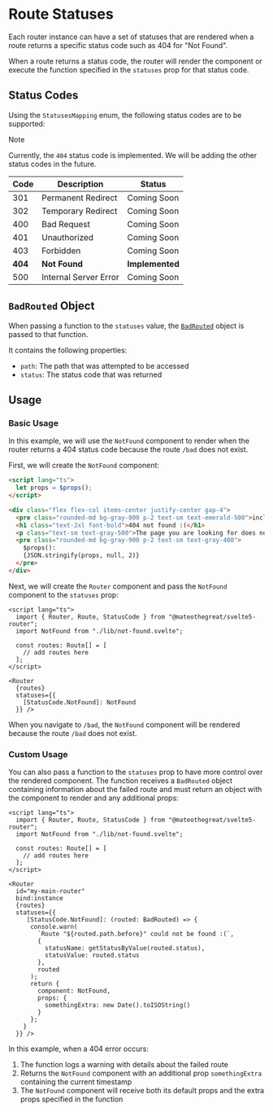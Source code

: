 # Route Statuses

Each router instance can have a set of statuses that are rendered when a route
returns a specific status code such as 404 for "Not Found".

When a route returns a status code, the router will render the component or execute the function
specified in the `statuses` prop for that status code.

## Status Codes

Using the `StatusesMapping` enum, the following status codes are to be supported:

> [!NOTE]
> Currently, the `404` status code is implemented. We will be adding the
> other status codes in the future.

| Code    | Description           | Status          |
| ------- | --------------------- | --------------- |
| 301     | Permanent Redirect    | Coming Soon     |
| 302     | Temporary Redirect    | Coming Soon     |
| 400     | Bad Request           | Coming Soon     |
| 401     | Unauthorized          | Coming Soon     |
| 403     | Forbidden             | Coming Soon     |
| __404__ | __Not Found__         | __Implemented__ |
| 500     | Internal Server Error | Coming Soon     |

## `BadRouted` Object

When passing a function to the `statuses` value, the [`BadRouted`](../src/lib/routed.ts) object is passed to that function.

It contains the following properties:

- `path`: The path that was attempted to be accessed
- `status`: The status code that was returned

## Usage

### Basic Usage

In this example, we will use the `NotFound` component to render when the router
returns a 404 status code because the route `/bad` does not exist.

First, we will create the `NotFound` component:

```html
<script lang="ts">
  let props = $props();
</script>

<div class="flex flex-col items-center justify-center gap-4">
  <pre class="rounded-md bg-gray-800 p-2 text-sm text-emerald-500">included from "not-found.svelte":</pre>
  <h1 class="text-2xl font-bold">404 not found :(</h1>
  <p class="text-sm text-gray-500">The page you are looking for does not exist.</p>
  <pre class="rounded-md bg-gray-900 p-2 text-sm text-gray-400">
    $props():
    {JSON.stringify(props, null, 2)}
  </pre>
</div>
```

Next, we will create the `Router` component and pass the `NotFound` component
to the `statuses` prop:

```svelte
<script lang="ts">
  import { Router, Route, StatusCode } from "@mateothegreat/svelte5-router";
  import NotFound from "./lib/not-found.svelte";

  const routes: Route[] = [
    // add routes here
  ];
</script>

<Router
  {routes}
  statuses={{
    [StatusCode.NotFound]: NotFound
  }} />
```

When you navigate to `/bad`, the `NotFound` component will be rendered because
the route `/bad` does not exist.

### Custom Usage

You can also pass a function to the `statuses` prop to have more control over the rendered component. The function receives a `BadRouted` object containing information about the failed route and must return an object with the component to render and any additional props:

```svelte
<script lang="ts">
  import { Router, Route, StatusCode } from "@mateothegreat/svelte5-router";
  import NotFound from "./lib/not-found.svelte";

  const routes: Route[] = [
    // add routes here
  ];
</script>

<Router
  id="my-main-router"
  bind:instance
  {routes}
  statuses={{
     [StatusCode.NotFound]: (routed: BadRouted) => {
      console.warn(
        `Route "${routed.path.before}" could not be found :(`,
        {
          statusName: getStatusByValue(routed.status),
          statusValue: routed.status
        },
        routed
      );
      return {
        component: NotFound,
        props: {
          somethingExtra: new Date().toISOString()
        }
      };
    }
  }} />
```

In this example, when a 404 error occurs:

1. The function logs a warning with details about the failed route
2. Returns the `NotFound` component with an additional prop `somethingExtra` containing the current timestamp
3. The `NotFound` component will receive both its default props and the extra props specified in the function
